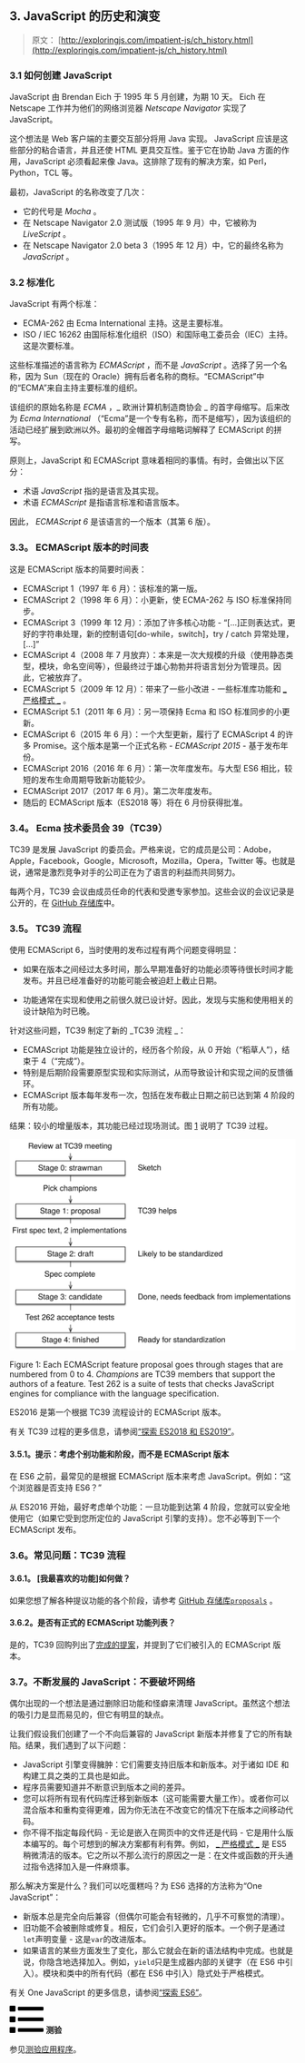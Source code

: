 ## 3\. JavaScript 的历史和演变

> 原文： [http://exploringjs.com/impatient-js/ch_history.html](http://exploringjs.com/impatient-js/ch_history.html)

### 3.1 如何创建 JavaScript

JavaScript 由 Brendan Eich 于 1995 年 5 月创建，为期 10 天。 Eich 在 Netscape 工作并为他们的网络浏览器 _Netscape Navigator_ 实现了 JavaScript。

这个想法是 Web 客户端的主要交互部分将用 Java 实现。 JavaScript 应该是这些部分的粘合语言，并且还使 HTML 更具交互性。鉴于它在协助 Java 方面的作用，JavaScript 必须看起来像 Java。这排除了现有的解决方案，如 Perl，Python，TCL 等。

最初，JavaScript 的名称改变了几次：

*   它的代号是 _Mocha_ 。
*   在 Netscape Navigator 2.0 测试版（1995 年 9 月）中，它被称为 _LiveScript_ 。
*   在 Netscape Navigator 2.0 beta 3（1995 年 12 月）中，它的最终名称为 _JavaScript_ 。

### 3.2 标准化

JavaScript 有两个标准：

*   ECMA-262 由 Ecma International 主持。这是主要标准。
*   ISO / IEC 16262 由国际标准化组织（ISO）和国际电工委员会（IEC）主持。这是次要标准。

这些标准描述的语言称为 _ECMAScript_ ，而不是 _JavaScript_ 。选择了另一个名称，因为 Sun（现在的 Oracle）拥有后者名称的商标。“ECMAScript”中的“ECMA”来自主持主要标准的组织。

该组织的原始名称是 _ECMA_ ，_ 欧洲计算机制造商协会 _ 的首字母缩写。后来改为 _Ecma International_ （“Ecma”是一个专有名称，而不是缩写），因为该组织的活动已经扩展到欧洲以外。最初的全帽首字母缩略词解释了 ECMAScript 的拼写。

原则上，JavaScript 和 ECMAScript 意味着相同的事情。有时，会做出以下区分：

*   术语 _JavaScript_ 指的是语言及其实现。
*   术语 _ECMAScript_ 是指语言标准和语言版本。

因此， _ECMAScript 6_ 是该语言的一个版本（其第 6 版）。

### 3.3。 ECMAScript 版本的时间表

这是 ECMAScript 版本的简要时间表：

*   ECMAScript 1（1997 年 6 月）：该标准的第一版。
*   ECMAScript 2（1998 年 6 月）：小更新，使 ECMA-262 与 ISO 标准保持同步。
*   ECMAScript 3（1999 年 12 月）：添加了许多核心功能 - “[...]正则表达式，更好的字符串处理，新的控制语句[do-while，switch]，try / catch 异常处理，[...]”
*   ECMAScript 4（2008 年 7 月放弃）：本来是一次大规模的升级（使用静态类型，模块，命名空间等），但最终过于雄心勃勃并将语言划分为管理员。因此，它被放弃了。
*   ECMAScript 5（2009 年 12 月）：带来了一些小改进 - 一些标准库功能和 [_ 严格模式 _](ch_syntax.html#strict-mode) 。
*   ECMAScript 5.1（2011 年 6 月）：另一项保持 Ecma 和 ISO 标准同步的小更新。
*   ECMAScript 6（2015 年 6 月）：一个大型更新，履行了 ECMAScript 4 的许多 Promise。这个版本是第一个正式名称 - _ECMAScript 2015_ - 基于发布年份。
*   ECMAScript 2016（2016 年 6 月）：第一次年度发布。与大型 ES6 相比，较短的发布生命周期导致新功能较少。
*   ECMAScript 2017（2017 年 6 月）。第二次年度发布。
*   随后的 ECMAScript 版本（ES2018 等）将在 6 月份获得批准。

### 3.4。 Ecma 技术委员会 39（TC39）

TC39 是发展 JavaScript 的委员会。严格来说，它的成员是公司：Adobe，Apple，Facebook，Google，Microsoft，Mozilla，Opera，Twitter 等。也就是说，通常是激烈竞争对手的公司正在为了语言的利益而共同努力。

每两个月，TC39 会议由成员任命的代表和受邀专家参加。这些会议的会议记录是公开的，在 [GitHub 存储库](https://github.com/tc39/tc39-notes/)中。

### 3.5。 TC39 流程

使用 ECMAScript 6，当时使用的发布过程有两个问题变得明显：

*   如果在版本之间经过太多时间，那么早期准备好的功能必须等待很长时间才能发布。并且已经准备好的功能可能会被迫赶上截止日期。

*   功能通常在实现和使用之前很久就已设计好。因此，发现与实施和使用相关的设计缺陷为时已晚。

针对这些问题，TC39 制定了新的 _TC39 流程 _：

*   ECMAScript 功能是独立设计的，经历各个阶段，从 0 开始（“稻草人”），结束于 4（“完成”）。
*   特别是后期阶段需要原型实现和实际测试，从而导致设计和实现之间的反馈循环。
*   ECMAScript 版本每年发布一次，包括在发布截止日期之前已达到第 4 阶段的所有功能。

结果：较小的增量版本，其功能已经过现场测试。图 [1](#fig:tc39-process-stages) 说明了 TC39 过程。

![Figure 1: Each ECMAScript feature proposal goes through stages that are numbered from 0 to 4\. Champions are TC39 members that support the authors of a feature. Test 262 is a suite of tests that checks JavaScript engines for compliance with the language specification.](img/940447699009858ee8ea9d8b8214c75d.svg)

Figure 1: Each ECMAScript feature proposal goes through stages that are numbered from 0 to 4\. _Champions_ are TC39 members that support the authors of a feature. Test 262 is a suite of tests that checks JavaScript engines for compliance with the language specification.



ES2016 是第一个根据 TC39 流程设计的 ECMAScript 版本。

有关 TC39 过程的更多信息，请参阅[“探索 ES2018 和 ES2019”](http://exploringjs.com/es2018-es2019/ch_tc39-process.html)。

#### 3.5.1。提示：考虑个别功能和阶段，而不是 ECMAScript 版本

在 ES6 之前，最常见的是根据 ECMAScript 版本来考虑 JavaScript。例如：“这个浏览器是否支持 ES6？”

从 ES2016 开始，最好考虑单个功能：一旦功能到达第 4 阶段，您就可以安全地使用它（如果它受到您所定位的 JavaScript 引擎的支持）。您不必等到下一个 ECMAScript 发布。

### 3.6。常见问题：TC39 流程

#### 3.6.1。 [我最喜欢的功能]如何做？

如果您想了解各种提议功能的各个阶段，请参考 [GitHub 存储库`proposals`](https://github.com/tc39/proposals) 。

#### 3.6.2。是否有正式的 ECMAScript 功能列表？

是的，TC39 回购列出了[完成的提案](https://github.com/tc39/proposals/blob/master/finished-proposals.md)，并提到了它们被引入的 ECMAScript 版本。

### 3.7。不断发展的 JavaScript：不要破坏网络

偶尔出现的一个想法是通过删除旧功能和怪癖来清理 JavaScript。虽然这个想法的吸引力是显而易见的，但它有明显的缺点。

让我们假设我们创建了一个不向后兼容的 JavaScript 新版本并修复了它的所有缺陷。结果，我们遇到了以下问题：

*   JavaScript 引擎变得臃肿：它们需要支持旧版本和新版本。对于诸如 IDE 和构建工具之类的工具也是如此。
*   程序员需要知道并不断意识到版本之间的差异。
*   您可以将所有现有代码库迁移到新版本（这可能需要大量工作）。或者你可以混合版本和重构变得更难，因为你无法在不改变它的情况下在版本之间移动代码。
*   你不得不指定每段代码 - 无论是嵌入在网页中的文件还是代码 - 它是用什么版本编写的。每个可想到的解决方案都有利有弊。例如， [_ 严格模式 _](ch_syntax.html#strict-mode) 是 ES5 稍微清洁的版本。它之所以不那么流行的原因之一是：在文件或函数的开头通过指令选择加入是一件麻烦事。

那么解决方案是什么？我们可以吃蛋糕吗？为 ES6 选择的方法称为“One JavaScript”：

*   新版本总是完全向后兼容（但偶尔可能会有轻微的，几乎不可察觉的清理）。
*   旧功能不会被删除或修复。相反，它们会引入更好的版本。一个例子是通过`let`声明变量 - 这是`var`的改进版本。
*   如果语言的某些方面发生了变化，那么它就会在新的语法结构中完成。也就是说，你隐含地选择加入。例如，`yield`只是生成器内部的关键字（在 ES6 中引入）。模块和类中的所有代码（都在 ES6 中引入）隐式处于严格模式。

有关 One JavaScript 的更多信息，请参阅[“探索 ES6”](http://exploringjs.com/es6/ch_one-javascript.html)。

![](img/bf533f04c482f83bfc407f318306f995.svg) **测验**

参见[测验应用程序](ch_quizzes-exercises.html#quizzes)。